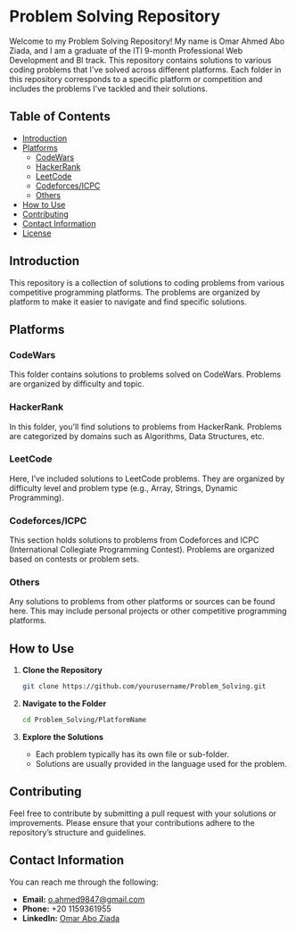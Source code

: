 # Problem Solving Repository

Welcome to my Problem Solving Repository! My name is Omar Ahmed Abo Ziada, and I am a graduate of the ITI 9-month Professional Web Development and BI track. This repository contains solutions to various coding problems that I've solved across different platforms. Each folder in this repository corresponds to a specific platform or competition and includes the problems I've tackled and their solutions.

## Table of Contents

- [Introduction](#introduction)
- [Platforms](#platforms)
  - [CodeWars](#codewars)
  - [HackerRank](#hackerrank)
  - [LeetCode](#leetcode)
  - [Codeforces/ICPC](#codeforcesicpc)
  - [Others](#others)
- [How to Use](#how-to-use)
- [Contributing](#contributing)
- [Contact Information](#contact-information)
- [License](#license)

## Introduction

This repository is a collection of solutions to coding problems from various competitive programming platforms. The problems are organized by platform to make it easier to navigate and find specific solutions.

## Platforms

### CodeWars

This folder contains solutions to problems solved on CodeWars. Problems are organized by difficulty and topic.

### HackerRank

In this folder, you'll find solutions to problems from HackerRank. Problems are categorized by domains such as Algorithms, Data Structures, etc.

### LeetCode

Here, I’ve included solutions to LeetCode problems. They are organized by difficulty level and problem type (e.g., Array, Strings, Dynamic Programming).

### Codeforces/ICPC

This section holds solutions to problems from Codeforces and ICPC (International Collegiate Programming Contest). Problems are organized based on contests or problem sets.

### Others

Any solutions to problems from other platforms or sources can be found here. This may include personal projects or other competitive programming platforms.

## How to Use

1. **Clone the Repository**
   ```bash
   git clone https://github.com/yourusername/Problem_Solving.git
   ```

2. **Navigate to the Folder**
   ```bash
   cd Problem_Solving/PlatformName
   ```

3. **Explore the Solutions**
   - Each problem typically has its own file or sub-folder.
   - Solutions are usually provided in the language used for the problem.

## Contributing

Feel free to contribute by submitting a pull request with your solutions or improvements. Please ensure that your contributions adhere to the repository’s structure and guidelines.

## Contact Information

You can reach me through the following:

- **Email:** [o.ahmed9847@gmail.com](mailto:o.ahmed9847@gmail.com)
- **Phone:** +20 1159361955
- **LinkedIn:** [Omar Abo Ziada](https://www.linkedin.com/in/omar-ahmed-iti-dotnet/)
